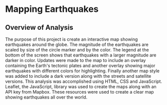 # Mapping Earthquakes

## Overview of Analysis

The purpose of this project is create an interactive map showing earthquakes around the globe. The magnitude of the earthquakes are scaled by size of the circle marker and by the color. The legend at the bottom of the screen shows that earthquakes with a larger magnitude are darker in color. Updates were made to the map to include an overlay containing the Earth's tectonic plates and another overlay showing major earthquakes with different colors for highlighting. Finally another map style was added to include a dark version along with the streets and satellite versions. This analysis was accomplished using HTML, CSS and JavaScript. Leaflet, the JavaScript, library was used to create the maps along with an API key from Mapbox. These resources were used to create a clear map showing earthquakes all over the world.
